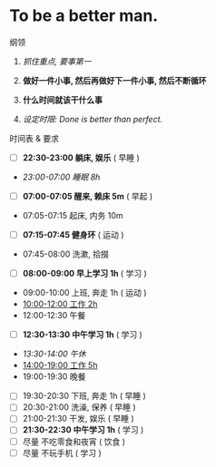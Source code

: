 # To be a better man.

纲领

1.  _抓住重点, 要事第一_

1.  **做好一件小事, 然后再做好下一件小事, 然后不断循环**

1.  **什么时间就该干什么事**

    <!-- _Schedule / Alarm / Due / BlockyTime / Forest / TickTick.Habit_ -->

1.  _设定时限: Done is better than perfect._

    <!-- _Timer_ -->

时间表 & 要求

- [ ] **22:30-23:00 躺床, 娱乐** ( 早睡 )
- _23:00-07:00 睡眠 8h_
- [ ] **07:00-07:05 醒来, 赖床 5m** ( 早起 )
- 07:05-07:15 起床, 内务 10m
- [ ] **07:15-07:45 健身环** ( 运动 )
- 07:45-08:00 洗漱, 拾掇
- [ ] **08:00-09:00 早上学习 1h** ( 学习 )
- 09:00-10:00 上班, 奔走 1h ( 运动 )
- <u>10:00-12:00 工作 2h</u>
- 12:00-12:30 午餐
- [ ] **12:30-13:30 中午学习 1h** ( 学习 )
- _13:30-14:00 午休_
- <u>14:00-19:00 工作 5h</u>
- 19:00-19:30 晚餐
- [ ] 19:30-20:30 下班, 奔走 1h ( 早睡 )
- [ ] 20:30-21:00 洗澡, 保养 ( 早睡 )
- [ ] 21:00-21:30 干发, 娱乐 ( 早睡 )
- [ ] **21:30-22:30 中午学习 1h** ( 学习 )
- [ ] 尽量 不吃零食和夜宵 ( 饮食 )
- [ ] 尽量 不玩手机 ( 学习 )
